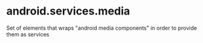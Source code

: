 # android.services.media
Set of elements that wraps "android media components" in order to provide them as services
